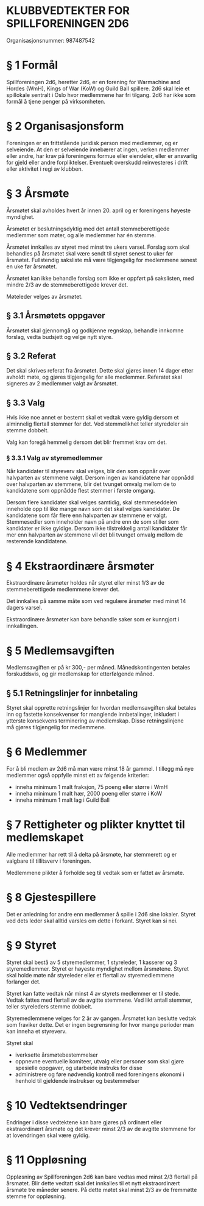 KLUBBVEDTEKTER FOR SPILLFORENINGEN 2D6
=======
Organisasjonsnummer: 987487542


# § 1 Formål

Spillforeningen 2d6, heretter 2d6, er en forening for Warmachine and Hordes (WmH), Kings of War (KoW) og Guild Ball spillere. 2d6 skal leie et spillokale sentralt i Oslo hvor medlemmene har fri tilgang. 2d6 har ikke som formål å tjene penger på virksomheten.

# § 2 Organisasjonsform
Foreningen er en frittstående juridisk person med medlemmer, og er selveiende. At den er selveiende innebærer at ingen, verken medlemmer eller andre, har krav på foreningens formue eller eiendeler, eller er ansvarlig for gjeld eller andre forpliktelser. Eventuelt overskudd reinvesteres i drift eller aktivitet i regi av klubben.

# § 3 Årsmøte

Årsmøtet skal avholdes hvert år innen 20. april og er foreningens høyeste myndighet.

Årsmøtet er beslutningsdyktig med det antall stemmeberettigede medlemmer som møter, og alle medlemmer har én stemme. 

Årsmøtet innkalles av styret med minst tre ukers varsel. Forslag som skal behandles på årsmøtet skal være sendt til styret senest to uker før årsmøtet. Fullstendig saksliste må være tilgjengelig for medlemmene senest en uke før årsmøtet.

Årsmøtet kan ikke behandle forslag som ikke er oppført på sakslisten, med mindre 2/3 av de stemmeberettigede krever det.

Møteleder velges av årsmøtet.

## § 3.1 Årsmøtets oppgaver

Årsmøtet skal gjennomgå og godkjenne regnskap, behandle innkomne forslag, vedta budsjett og velge nytt styre.

## § 3.2 Referat

Det skal skrives referat fra årsmøtet. Dette skal gjøres innen 14 dager etter avholdt møte, og gjøres tilgjengelig for alle medlemmer. Referatet skal signeres av 2 medlemmer valgt av årsmøtet.

## § 3.3 Valg

Hvis ikke noe annet er bestemt skal et vedtak være gyldig dersom et alminnelig flertall stemmer for det. Ved stemmelikhet teller styredeler sin stemme dobbelt.

Valg kan foregå hemmelig dersom det blir fremmet krav om det.

### § 3.3.1 Valg av styremedlemmer

Når kandidater til styreverv skal velges, blir den som oppnår over halvparten av stemmene valgt. Dersom ingen av kandidatene har oppnådd over halvparten av stemmene, blir det tvunget omvalg mellom de to kandidatene som oppnådde flest stemmer i første omgang.

Dersom flere kandidater skal velges samtidig, skal stemmeseddelen inneholde opp til like mange navn som det skal velges kandidater. De kandidatene som får flere enn halvparten av stemmene er valgt. Stemmesedler som inneholder navn på andre enn de som stiller som kandidater er ikke gyldige. Dersom ikke tilstrekkelig antall kandidater får mer enn halvparten av stemmene vil det bli tvunget omvalg mellom de resterende kandidatene.

# § 4 Ekstraordinære årsmøter

Ekstraordinære årsmøter holdes når styret eller minst 1/3 av de stemmeberettigede medlemmene krever det. 

Det innkalles på samme måte som ved regulære årsmøter med minst 14 dagers varsel. 

Ekstraordinære årsmøter kan bare behandle saker som er kunngjort i innkallingen.

# § 5 Medlemsavgiften

Medlemsavgiften er på kr 300,- per måned. Månedskontingenten betales forskuddsvis, og gir medlemskap for etterfølgende måned.

## § 5.1 Retningslinjer for innbetaling

Styret skal opprette retningslinjer for hvordan medlemsavgiften skal betales inn og fastette konsekvenser for manglende innbetalinger, inkludert i ytterste konsekvens terminering av medlemskap. Disse retningslinjene må gjøres tilgjengelig for medlemmene.

# § 6 Medlemmer

For å bli medlem av 2d6 må man være minst 18 år gammel. I tillegg må nye medlemmer også oppfylle minst ett av følgende kriterier:
* inneha minimum 1 malt fraksjon, 75 poeng eller større i WmH
* inneha minimum 1 malt hær, 2000 poeng eller større i KoW
* inneha minimum 1 malt lag i Guild Ball

# § 7 Rettigheter og plikter knyttet til medlemskapet

Alle medlemmer har rett til å delta på årsmøte, har stemmerett og er valgbare til tillitsverv i foreningen.

Medlemmene plikter å forholde seg til vedtak som er fattet av årsmøte.

# § 8 Gjestespillere

Det er anledning for andre enn medlemmer å spille i 2d6 sine lokaler. Styret ved dets leder skal alltid varsles om dette i forkant. Styret kan si nei.

# § 9 Styret

Styret skal bestå av 5 styremedlemmer, 1 styreleder, 1 kasserer og 3 styremedlemmer. Styret er høyeste myndighet mellom årsmøtene. Styret skal holde møte når styreleder eller et flertall av styremedlemmene forlanger det.

Styret kan fatte vedtak når minst 4 av styrets medlemmer er til stede. Vedtak fattes med flertall av de avgitte stemmene. Ved likt antall stemmer, teller styreleders stemme dobbelt.

Styremedlemmene velges for 2 år av gangen. Årsmøtet kan beslutte vedtak som fraviker dette. Det er ingen begrensning for hvor mange perioder man kan inneha et styreverv.

Styret skal
* iverksette årsmøtebestemmelser
* oppnevne eventuelle komiteer, utvalg eller personer som skal gjøre spesielle oppgaver, og utarbeide instruks for disse
* administrere og føre nødvendig kontroll med foreningens økonomi i henhold til gjeldende instrukser og bestemmelser

# § 10 Vedtektsendringer

Endringer i disse vedtektene kan bare gjøres på ordinært eller ekstraordinært årsmøte og det krever minst 2/3 av de avgitte stemmene for at lovendringen skal være gyldig.

# § 11 Oppløsning

Oppløsning av Spillforeningen 2d6 kan bare vedtas med minst 2/3 flertall på årsmøtet. Blir dette vedtatt skal det innkalles til et nytt ekstraordinært årsmøte tre måneder senere. På dette møtet skal minst 2/3 av de fremmøtte stemme for oppløsning.
